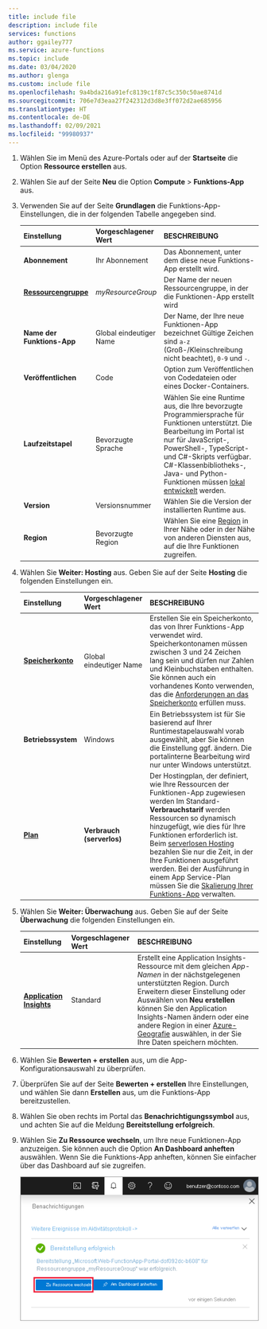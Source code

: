 ```yaml
---
title: include file
description: include file
services: functions
author: ggailey777
ms.service: azure-functions
ms.topic: include
ms.date: 03/04/2020
ms.author: glenga
ms.custom: include file
ms.openlocfilehash: 9a4bda216a91efc8139c1f87c5c350c50ae8741d
ms.sourcegitcommit: 706e7d3eaa27f242312d3d8e3ff072d2ae685956
ms.translationtype: HT
ms.contentlocale: de-DE
ms.lasthandoff: 02/09/2021
ms.locfileid: "99980937"
---
```

1. Wählen Sie im Menü des Azure-Portals oder auf der **Startseite** die Option **Ressource erstellen** aus.

1. Wählen Sie auf der Seite **Neu** die Option **Compute** > **Funktions-App** aus.

1. Verwenden Sie auf der Seite **Grundlagen** die Funktions-App-Einstellungen, die in der folgenden Tabelle angegeben sind.

    | Einstellung      | Vorgeschlagener Wert  | BESCHREIBUNG |
    | ------------ | ---------------- | ----------- |
    | **Abonnement** | Ihr Abonnement | Das Abonnement, unter dem diese neue Funktions-App erstellt wird. |
    | **[Ressourcengruppe](../articles/azure-resource-manager/management/overview.md)** |  *myResourceGroup* | Der Name der neuen Ressourcengruppe, in der die Funktionen-App erstellt wird |
    | **Name der Funktions-App** | Global eindeutiger Name | Der Name, der Ihre neue Funktionen-App bezeichnet Gültige Zeichen sind `a-z` (Groß-/Kleinschreibung nicht beachtet), `0-9` und `-`.  |
    |**Veröffentlichen**| Code | Option zum Veröffentlichen von Codedateien oder eines Docker-Containers. |
    | **Laufzeitstapel** | Bevorzugte Sprache | Wählen Sie eine Runtime aus, die Ihre bevorzugte Programmiersprache für Funktionen unterstützt. Die Bearbeitung im Portal ist nur für JavaScript-, PowerShell-, TypeScript- und C#-Skripts verfügbar. C#-Klassenbibliotheks-, Java- und Python-Funktionen müssen [lokal entwickelt](../articles/azure-functions/functions-develop-local.md#local-development-environments) werden.  |
    |**Version**| Versionsnummer | Wählen Sie die Version der installierten Runtime aus. |
    |**Region**| Bevorzugte Region | Wählen Sie eine [Region](https://azure.microsoft.com/regions/) in Ihrer Nähe oder in der Nähe von anderen Diensten aus, auf die Ihre Funktionen zugreifen. |

1. Wählen Sie **Weiter: Hosting** aus. Geben Sie auf der Seite **Hosting** die folgenden Einstellungen ein.

    | Einstellung      | Vorgeschlagener Wert  | BESCHREIBUNG |
    | ------------ | ---------------- | ----------- |
    | **[Speicherkonto](../articles/storage/common/storage-account-create.md)** |  Global eindeutiger Name |  Erstellen Sie ein Speicherkonto, das von Ihrer Funktions-App verwendet wird. Speicherkontonamen müssen zwischen 3 und 24 Zeichen lang sein und dürfen nur Zahlen und Kleinbuchstaben enthalten. Sie können auch ein vorhandenes Konto verwenden, das die [Anforderungen an das Speicherkonto](../articles/azure-functions/storage-considerations.md#storage-account-requirements) erfüllen muss. |
    |**Betriebssystem**| Windows | Ein Betriebssystem ist für Sie basierend auf Ihrer Runtimestapelauswahl vorab ausgewählt, aber Sie können die Einstellung ggf. ändern. Die portalinterne Bearbeitung wird nur unter Windows unterstützt. |
    | **[Plan](../articles/azure-functions/functions-scale.md)** | **Verbrauch (serverlos)** | Der Hostingplan, der definiert, wie Ihre Ressourcen der Funktionen-App zugewiesen werden Im Standard-**Verbrauchstarif** werden Ressourcen so dynamisch hinzugefügt, wie dies für Ihre Funktionen erforderlich ist. Beim [serverlosen Hosting](https://azure.microsoft.com/overview/serverless-computing/) bezahlen Sie nur die Zeit, in der Ihre Funktionen ausgeführt werden. Bei der Ausführung in einem App Service-Plan müssen Sie die [Skalierung Ihrer Funktions-App](../articles/azure-functions/functions-scale.md) verwalten.  |

1. Wählen Sie **Weiter: Überwachung** aus. Geben Sie auf der Seite **Überwachung** die folgenden Einstellungen ein.

    | Einstellung      | Vorgeschlagener Wert  | BESCHREIBUNG |
    | ------------ | ---------------- | ----------- |
    | **[Application Insights](../articles/azure-functions/functions-monitoring.md)** | Standard | Erstellt eine Application Insights-Ressource mit dem gleichen *App-Namen* in der nächstgelegenen unterstützten Region. Durch Erweitern dieser Einstellung oder Auswählen von **Neu erstellen** können Sie den Application Insights-Namen ändern oder eine andere Region in einer [Azure-Geografie](https://azure.microsoft.com/global-infrastructure/geographies/) auswählen, in der Sie Ihre Daten speichern möchten. |

1. Wählen Sie **Bewerten + erstellen** aus, um die App-Konfigurationsauswahl zu überprüfen.

1. Überprüfen Sie auf der Seite **Bewerten + erstellen** Ihre Einstellungen, und wählen Sie dann **Erstellen** aus, um die Funktions-App bereitzustellen.

1. Wählen Sie oben rechts im Portal das **Benachrichtigungssymbol** aus, und achten Sie auf die Meldung **Bereitstellung erfolgreich**.

1. Wählen Sie **Zu Ressource wechseln**, um Ihre neue Funktionen-App anzuzeigen. Sie können auch die Option **An Dashboard anheften** auswählen. Wenn Sie die Funktions-App anheften, können Sie einfacher über das Dashboard auf sie zugreifen.

    ![Bereitstellungsbenachrichtigung](./media/functions-create-function-app-portal/function-app-create-notification2.png)
